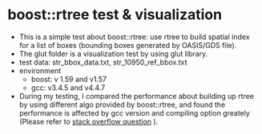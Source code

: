 # boost::rtree test & visualization

- This is a simple test about boost::rtree: use rtree to build spatial index for a list of boxes (bounding boxes generated by OASIS/GDS file).
- The glut folder is a visualization test by using glut library.
- test data: str_bbox_data.txt, str_10950_ref_bbox.txt
- environment
  + boost: v 1.59 and v1.57
  + gcc: v3.4.5 and v4.4.7
- During my testing, I compared the performance about building up rtree by using different algo provided by boost::rtree, and found the performance is affected by gcc version and compiling option greately (Please refer to [stack overflow question](http://stackoverflow.com/questions/37068950/boostrtree-is-affected-by-gcc-compiler-greatly/) ).
